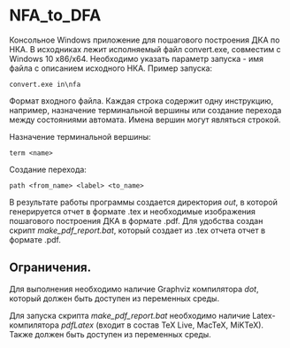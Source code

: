 # NFA_to_DFA

Консольное Windows приложение для пошагового построения ДКА по НКА. В исходниках лежит исполняемый файл convert.exe, совместим с Windows 10 x86/x64. Необходимо указать параметр запуска - имя файла с описанием исходного НКА. Пример запуска:

```convert.exe in\nfa ```

Формат входного файла. Каждая строка содержит одну инструкцию, например, назначение терминальной вершины или создание перехода между состояниями автомата. Имена вершин могут являться строкой.

Назначение терминальной вершины:

```term <name>```

Cоздание перехода:

```path <from_name> <label> <to_name>```

В результате работы программы создается директория *out*, в которой генерируется отчет в формате .tex и необходимые изображения пошагового построения ДКА в формате .pdf.
Для удобства создан скрипт *make_pdf_report.bat*, который создает из .tex отчета отчет в формате .pdf.

## Ограничения.
Для выполнения необходимо наличие Graphviz компилятора *dot*, который должен быть доступен из переменных среды.

Для запуска скрипта *make_pdf_report.bat* необходимо наличие Latex-компилятора *pdfLatex* (входит в состав TeX Live, MacTeX, MiKTeX). Также должен быть доступен из переменных среды.
